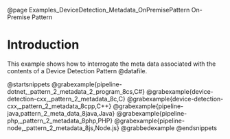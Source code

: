 @page Examples_DeviceDetection_Metadata_OnPremisePattern On-Premise Pattern

# Introduction

This example shows how to interrogate the meta data associated with the contents of a Device Detection Pattern @datafile.

@startsnippets
@grabexample{pipeline-dotnet,_pattern_2_metadata_2_program_8cs,C#}
@grabexample{device-detection-cxx,_pattern_2_metadata_8c,C}
@grabexample{device-detection-cxx,_pattern_2_metadata_8cpp,C++}
@grabexample{pipeline-java,pattern_2_meta_data_8java,Java}
@grabexample{pipeline-php,_pattern_2_metadata_8php,PHP}
@grabexample{pipeline-node,_pattern_2_metadata_8js,Node.js}
@grabbedexample
@endsnippets
